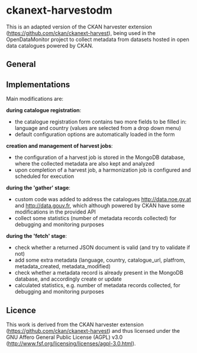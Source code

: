 # ckanext-harvestodm

This is an adapted version of the CKAN harvester extension (https://github.com/ckan/ckanext-harvest), being used in the OpenDataMonitor project to collect metadata from datasets hosted in open data catalogues powered by CKAN.

## General


## Implementations

Main modifications are:

__during catalogue registration__:
- the catalogue registration form contains two more fields to be filled in: language and country (values are selected from a drop down menu)
- default configuration options are automatically loaded in the form

__creation and management of harvest jobs__:
- the configuration of a harvest job is stored in the MongoDB database, where the collected metadata are also kept and analyzed
- upon completion of a harvest job, a harmonization job is configured and scheduled for execution

__during the 'gather' stage__:
- custom code was added to address the catalogues http://data.noe.gv.at and http://data.gouv.fr, which although powered by CKAN have some modifications in the provided API
- collect some statistics (number of metadata records collected) for debugging and monitoring purposes

__during the 'fetch' stage__:
- check whether a returned JSON document is valid (and try to validate if not)
- add some extra metadata (language, country, catalogue_url, platfrom, metadata_created, metadata_modified)
- check whether a metadata record is already present in the MongoDB database, and accordingly create or update
- calculated statistics, e.g. number of metadata records collected, for debugging and monitoring purposes

## Licence

This work is derived from the CKAN harvester extension (https://github.com/ckan/ckanext-harvest) and thus licensed under the GNU Affero General Public License (AGPL) v3.0 (http://www.fsf.org/licensing/licenses/agpl-3.0.html).
